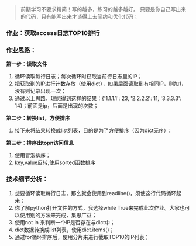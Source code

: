 >前期学习不要求精简！写的越多，练习的越多越好。
>只要是你自己写出来的代码，只有能写出来才谈得上去简约和优化代码；
### 作业：获取access日志TOP10排行

### 作业思路：
**第一步：读取文件**
1. 循环读取每行日志；每次循环时获取当前行日志里的IP；
2. 把获取到的IP进行计数存放（使用dict），如果后面读取到有相同IP，则加1，没有则记录出现一次；
3. 通过以上思路，理想得到这样的结果：{'1.1.1.1': 23, '2.2.2.2': 11, '3.3.3.3': 14}；前面是ip，后面是出现的次数；

**第二步：转换list，方便排序**
1. 接下来将结果转换成list列表，目的是为了方便排序（因为dict无序）；

**第三步：排序出topn访问信息**
1. 使用冒泡排序；
2. key,value反转,使用sorted函数排序

### 技术细节分析：
1. 想要循环读取每行日志，那么就会使用到readline()，须使这行代码循环起来；
2. 你了解python打开文件的方式，我选择while True来完成此次作业。大家也可以使用别的方法来完成，集思广益；
3. 使用not in 来判断一个IP是否存在与dict中；
4. dict数据转换成list列表，使用dict.items()；
5. 通过for循环排序后，使用分片来进行截取TOP10的IP列表；
